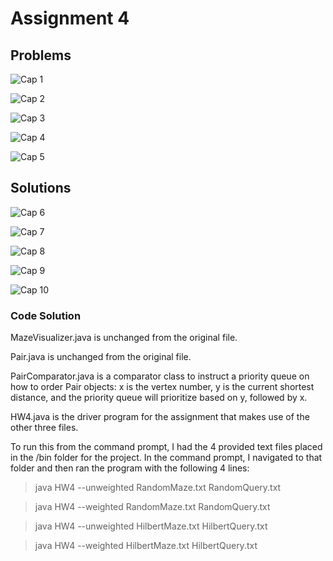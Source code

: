 # Assignment 4

## Problems

![Cap 1](https://github.com/jasminecronin/data-structures-algorithms/blob/master/Assignments/Assignment%204/assignment4-1.png)

![Cap 2](https://github.com/jasminecronin/data-structures-algorithms/blob/master/Assignments/Assignment%204/assignment4-2.png)

![Cap 3](https://github.com/jasminecronin/data-structures-algorithms/blob/master/Assignments/Assignment%204/assignment4-3.png)

![Cap 4](https://github.com/jasminecronin/data-structures-algorithms/blob/master/Assignments/Assignment%204/assignment4-4.png)

![Cap 5](https://github.com/jasminecronin/data-structures-algorithms/blob/master/Assignments/Assignment%204/assignment4-5.png)

## Solutions

![Cap 6](https://github.com/jasminecronin/data-structures-algorithms/blob/master/Assignments/Assignment%204/solution1.png)

![Cap 7](https://github.com/jasminecronin/data-structures-algorithms/blob/master/Assignments/Assignment%204/solution2.png)

![Cap 8](https://github.com/jasminecronin/data-structures-algorithms/blob/master/Assignments/Assignment%204/solution3.png)

![Cap 9](https://github.com/jasminecronin/data-structures-algorithms/blob/master/Assignments/Assignment%204/solution4.png)

![Cap 10](https://github.com/jasminecronin/data-structures-algorithms/blob/master/Assignments/Assignment%204/solution5.png)

### Code Solution

MazeVisualizer.java is unchanged from the original file.

Pair.java is unchanged from the original file.

PairComparator.java is a comparator class to instruct a priority queue on how to order 
Pair objects: x is the vertex number, y is the current shortest distance, and the 
priority queue will prioritize based on y, followed by x.

HW4.java is the driver program for the assignment that makes use of the other three files.

To run this from the command prompt, I had the 4 provided text files placed in the /bin
folder for the project. In the command prompt, I navigated to that folder and then ran
the program with the following 4 lines:

> java HW4 --unweighted RandomMaze.txt RandomQuery.txt

> java HW4 --weighted RandomMaze.txt RandomQuery.txt

> java HW4 --unweighted HilbertMaze.txt HilbertQuery.txt

> java HW4 --weighted HilbertMaze.txt HilbertQuery.txt


